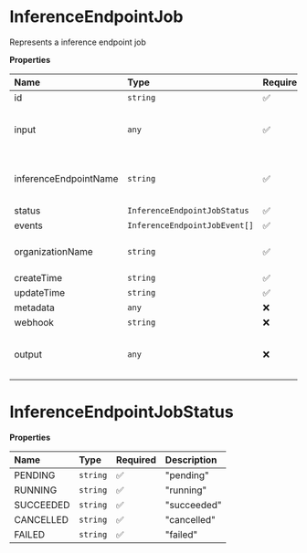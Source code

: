 # InferenceEndpointJob

Represents a inference endpoint job

**Properties**

| Name                  | Type                          | Required | Description                            |
| :-------------------- | :---------------------------- | :------- | :------------------------------------- |
| id                    | `string`                      | ✅       |                                        |
| input                 | `any`                         | ✅       | The job input. May be any valid JSON.  |
| inferenceEndpointName | `string`                      | ✅       | The inference endpoint name            |
| status                | `InferenceEndpointJobStatus`  | ✅       |                                        |
| events                | `InferenceEndpointJobEvent[]` | ✅       |                                        |
| organizationName      | `string`                      | ✅       | The organization name                  |
| createTime            | `string`                      | ✅       |                                        |
| updateTime            | `string`                      | ✅       |                                        |
| metadata              | `any`                         | ❌       |                                        |
| webhook               | `string`                      | ❌       |                                        |
| output                | `any`                         | ❌       | The job output. May be any valid JSON. |

# InferenceEndpointJobStatus

**Properties**

| Name      | Type     | Required | Description |
| :-------- | :------- | :------- | :---------- |
| PENDING   | `string` | ✅       | "pending"   |
| RUNNING   | `string` | ✅       | "running"   |
| SUCCEEDED | `string` | ✅       | "succeeded" |
| CANCELLED | `string` | ✅       | "cancelled" |
| FAILED    | `string` | ✅       | "failed"    |
